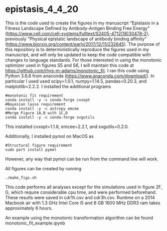 # epistasis_4_4_20
This is the code used to create the figures in my manuscript "Epistasis in a Fitness Landscape Defined by Antibody-Antigen Binding Free Energy" (https://www.cell.com/cell-systems/fulltext/S2405-4712(18)30478-2),
previously "Physical epistatic landscape of antibody binding affinity" (https://www.biorxiv.org/content/early/2017/12/11/232645). The purpose of this repository is to deterministically reproduce the figures used in my manuscript, and will only be updated to keep the code compatible with changes to language standards. For those interested in using the monotonic optimizer used in figures S5 and S6, I will maintain this code at https://github.com/rhys-m-adams/monotonic_fit. I ran this code using Python 3.6.6 from anaconda (https://www.anaconda.com/download/). In particular I used used scipy=1.0.1, numpy=1.14.5, pandas=0.20.3, and matplotlib=2.2.2. I installed the additional programs
```
#monotonic fit requirement
conda install -y -c conda-forge cvxopt
#Bayesian lasso requirement
conda install -y -c astropy emcee
#Merge Figure 1A,B with 1C,D
conda install -y -c conda-forge svgutils
```
This installed cvxopt=1.1.8, emcee=2.2.1, and svgutils=0.2.0. 

Additionally, I installed pymol on MacOS as

```
#Structural figure requirement
sudo port install pymol
```
However, any way that pymol can be run from the command line will work.

All figures can be created by running
```
./make_figs.sh
```
This code performs all analyses except for the simulations used in figure 2F, G, which require considerable cpu time, and were performed beforehand. These results were saved in cdr1h.csv and cdr3h.csv. Runtime on a 2014 Macbook air with 1.3 GHz Intel Core i5 and 8 GB 1600 MHz DDR3 ram takes approximately 6 hours.

An example using the monotonic transformation algorithm can be found monotonic_fit_example.ipynb


